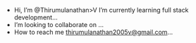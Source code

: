 - Hi, I’m @Thirumulanathan>V
  I’m currently learning full stack development...
- I’m looking to collaborate on ...
- How to reach me thirumulanathan2005v@gmail.com...
